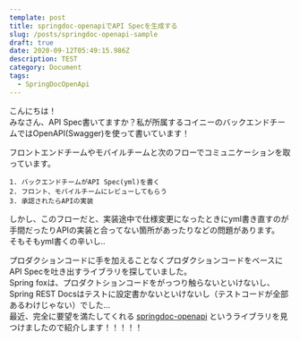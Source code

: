 ```yaml
---
template: post
title: springdoc-openapiでAPI Specを生成する
slug: /posts/springdoc-openapi-sample
draft: true
date: 2020-09-12T05:49:15.986Z
description: TEST
category: Document
tags:
  - SpringDocOpenApi
---
```

こんにちは！  
みなさん、API Spec書いてますか？私が所属するコイニーのバックエンドチームではOpenAPI(Swagger)を使って書いています！

フロントエンドチームやモバイルチームと次のフローでコミュニケーションを取っています。
```
1. バックエンドチームがAPI Spec(yml)を書く
2. フロント、モバイルチームにレビューしてもらう
3. 承認されたらAPIの実装
```

しかし、このフローだと、実装途中で仕様変更になったときにyml書き直すのが手間だったりAPIの実装と合ってない箇所があったりなどの問題があります。  
そもそもyml書くの辛いし..  

プロダクションコードに手を加えることなくプロダクションコードをベースにAPI Specを吐き出すライブラリを探していました。  
Spring foxは、プロダクトションコードをがっつり触らないといけないし、Spring REST Docsはテストに設定書かないといけないし（テストコードが全部あるわけじゃない）でした...  
最近、完全に要望を満たしてくれる [springdoc-openapi](https://springdoc.org) というライブラリを見つけましたので紹介します！！！！！



